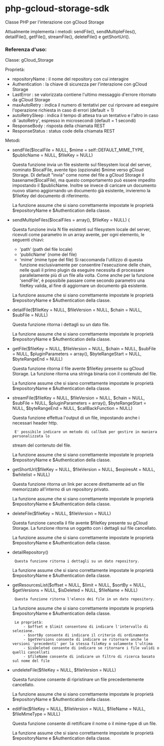 # php-gcloud-storage-sdk

Classe PHP per l'interazione con gCloud Storage

Attualmente implementa i metodi: sendFile(), sendMultipleFiles(), detailFile(), getFile(), streamFile(), deleteFile() e getShortUrl().

### Referenza d'uso:

Classe: gCloud_Storage

Proprietà: 
 - repositoryName : il nome del repository con cui interagire
 - Authentication : la chiave di sicurezza per l'interazione con gCloud Storage
 - LastError      : se valorizzata contiene l'ultimo messaggio d'errore ritornato da gCloud Storage
 - maxAutoRetry  : indica il numero di tentativi per cui riprovare ad eseguire l'operazione richiesta in caso di errori (default = 1)
 - autoRetrySleep : indica il tempo di attesa tra un tentativo e l'altro in caso di 'autoRetry', espresso in microsecondi (default = 1 secondi)
 - ResponseBody : risposta della chiamata REST
 - ResponseStatus : status code della chiamata REST

Metodi:

 - sendFile($localFile = NULL, $mime = self::DEFAULT_MIME_TYPE, $publicName = NULL, $fileKey = NULL)

	Questa funzione invia un file esistente sul filesystem local del server, nominato
   $localFile, avente tipo (opzionale) $mime verso gCloud Storage. Di default "invia" come nome
   del file a gCloud Storage il basename($localFile), ma questo comportamento può essere impedito
   impostando il $publicName. Inoltre se invece di caricare un documento nuovo stiamo
   aggiornando un documento già esistente, invieremo la $fileKey del documento di riferimento.

	La funzione assume che si siano correttamente impostate le proprietà $repositoryName
   e $Authentication della classe.

 - sendMultipleFiles($localFiles = array(), $fileKey = NULL) {

	Questa funzione invia N file esistenti sul filesystem locale del server, ricevuti come parametro 
   in un array avente, per ogni elemento, le seguenti chiavi:
    * 'path' (path del file locale)
    * 'publicName' (nome del file)
    * 'mime' (mime type del file)
    Si raccomanda l'utilizzo di questa funzione esclusivamente per consentire l'esecuzione delle chain,
    nelle quali il primo plugin da eseguire necessita di processare parallelamente più di un file alla volta.
    Come anche per la funzione 'sendFile', è popssibile passare come secondo parametro una fileKey valida, 
    al fine di aggiornare un documento già esistente.

	La funzione assume che si siano correttamente impostate le proprietà $repositoryName
   e $Authentication della classe.

 - detailFile($fileKey = NULL, $fileVersion = NULL, $chain = NULL, $subFile = NULL)

	Questa funzione ritorna i dettagli su un dato file.

	La funzione assume che si siano correttamente impostate le proprietà $repositoryName
   e $Authentication della classe.

 - getFile($fileKey = NULL, $fileVersion = NULL, $chain = NULL, $subFile = NULL, $pluginParameters = array(), $byteRangeStart = NULL, $byteRangeEnd = NULL)

	Questa funzione ritorna il file avente $fileKey presente su gCloud Storage. La funzione ritorna
   una stringa binaria con il contenuto del file.

	La funzione assume che si siano correttamente impostate le proprietà $repositoryName
   e $Authentication della classe.

 - streamFile($fileKey = NULL, $fileVersion = NULL, $chain = NULL, $subFile = NULL, $pluginParameters = array(), $byteRangeStart = NULL, $byteRangeEnd = NULL, $callBackFunction = NULL)

	Questa funzione effettua l'output di un file, impostando anche i necessari header http.

        E' possibile indicare un metodo di callbak per gestire in maniera personalizzata lo 
    stream del contenuto del file.

	La funzione assume che si siano correttamente impostate le proprietà $repositoryName
   e $Authentication della classe.

 - getShortUrl($fileKey = NULL, $fileVersion = NULL, $expiresAt = NULL, $whitelist = NULL)

	Questa funzione ritorna un link per accere direttamente ad un file memorizzato all'interno di un repository privato.

	La funzione assume che si siano correttamente impostate le proprietà $repositoryName
   e $Authentication della classe.


 - deleteFile($fileKey = NULL, $fileVersion = NULL)

	Questa funzione cancella il file avente $fileKey presente su gCloud Storage. La funzione ritorna
   un oggetto con i dettagli sul file cancellato.

	La funzione assume che si siano correttamente impostate le proprietà $repositoryName
   e $Authentication della classe.


 - detailRepository()

        Questa funzione ritorna i dettagli su un dato repository.

	La funzione assume che si siano correttamente impostate le proprietà $repositoryName
   e $Authentication della classe.

 - getResourcesList($offset = NULL, $limit = NULL, $sortBy = NULL, $getVersions = NULL, $isDeleted = NULL, $fileName = NULL)

        Questa funzione ritorna l'elenco dei file in un dato repository.

	La funzione assume che si siano correttamente impostate le proprietà $repositoryName
   e $Authentication della classe.

        Le proprietà:
            - $offset e $limit consentono di indicare l'intervallo di selezione.
            - $sortBy consente di indicare il criterio di ordinamento
            - $getVersions consente di indicare se ritornare anche le versioni 'precedenti' per la stessa fileKey o solamente l'ultima
            - $isDeleted consente di indicare se ritornare i file validi o quelli cancellati
            - $fileName consente di indicare un filtro di ricerca basato sul nome del file
        
 - undeleteFile($fileKey = NULL, $fileVersion = NULL)

	Questa funzione consente di ripristinare un file precedentemente cancellato.

	La funzione assume che si siano correttamente impostate le proprietà $repositoryName
   e $Authentication della classe.

 - editFile($fileKey = NULL, $fileVersion = NULL, $fileName = NULL, $fileMimeType = NULL)

	Questa funzione consente di rettificare il nome o il mime-type di un file.

	La funzione assume che si siano correttamente impostate le proprietà $repositoryName
   e $Authentication della classe.


